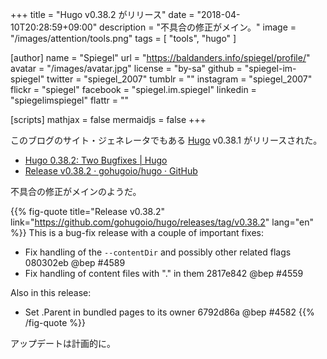 +++
title = "Hugo v0.38.2 がリリース"
date = "2018-04-10T20:28:59+09:00"
description = "不具合の修正がメイン。"
image = "/images/attention/tools.png"
tags  = [ "tools", "hugo" ]

[author]
  name      = "Spiegel"
  url       = "https://baldanders.info/spiegel/profile/"
  avatar    = "/images/avatar.jpg"
  license   = "by-sa"
  github    = "spiegel-im-spiegel"
  twitter   = "spiegel_2007"
  tumblr    = ""
  instagram = "spiegel_2007"
  flickr    = "spiegel"
  facebook  = "spiegel.im.spiegel"
  linkedin  = "spiegelimspiegel"
  flattr    = ""

[scripts]
  mathjax = false
  mermaidjs = false
+++

このブログのサイト・ジェネレータでもある [Hugo] v0.38.1 がリリースされた。

- [Hugo 0.38.2: Two Bugfixes | Hugo](https://gohugo.io/news/0.38.2-relnotes/)
- [Release v0.38.2 · gohugoio/hugo · GitHub](https://github.com/gohugoio/hugo/releases/tag/v0.38.2)

不具合の修正がメインのようだ。

{{% fig-quote title="Release v0.38.2" link="https://github.com/gohugoio/hugo/releases/tag/v0.38.2" lang="en" %}}
This is a bug-fix release with a couple of important fixes:

- Fix handling of the `--contentDir` and possibly other related flags 080302eb @bep #4589
- Fix handling of content files with "." in them 2817e842 @bep #4559

Also in this release:

- Set .Parent in bundled pages to its owner 6792d86a @bep #4582
{{% /fig-quote %}}

アップデートは計画的に。

[Hugo]: https://gohugo.io/ "The world’s fastest framework for building websites | Hugo"
